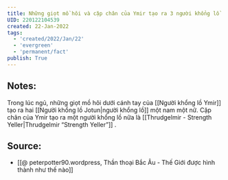 ```yaml
---
title: Những giọt mồ hôi và cặp chân của Ymir tạo ra 3 người khổng lồ
UID: 220122104539
created: 22-Jan-2022
tags:
  - 'created/2022/Jan/22'
  - 'evergreen'
  - 'permanent/fact'
publish: True
---
```

## Notes:
Trong lúc ngủ, những giọt mồ hôi dưới cánh tay của [[Người khổng lồ Ymir]] tạo ra hai [[Người khổng lồ Jotun|người khổng lồ]] một nam một nữ. Cặp chân của Ymir tạo ra một người khổng lồ nữa là [[Thrudgelmir - Strength Yeller|Thrudgelmir “Strength Yeller”]] .

## Source:
- [[@ peterpotter90.wordpress, Thần thoại Bắc Âu - Thế Giới được hình thành như thế nào]]


